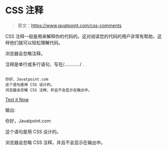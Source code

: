 # CSS 注释

> 原文：<https://www.javatpoint.com/css-comments>

CSS 注释一般是用来解释你的代码的。这对阅读您的代码的用户非常有帮助，这样他们就可以轻松理解代码。

浏览器会忽略注释。

注释是单行或多行语句，写在/*............*/ .

```

你好，Javatpoint.com
这个语句是用 CSS 设计的。
浏览器会忽略 CSS 注释，并且不会显示在输出中。

```

[Test it Now](https://www.javatpoint.com/oprweb/test.jsp?filename=csscomments1)

输出:

你好，Javatpoint.com

这个语句是用 CSS 设计的。

浏览器会忽略 CSS 注释，并且不会显示在输出中。